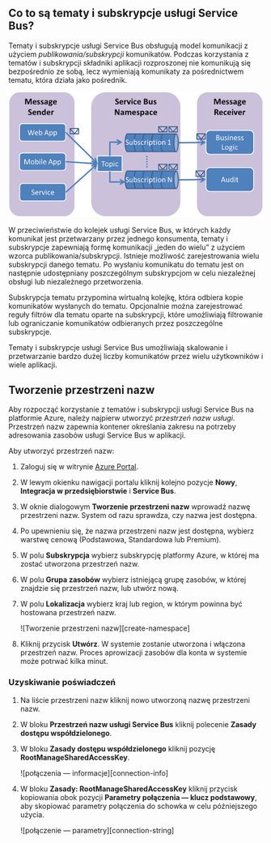 ## Co to są tematy i subskrypcje usługi Service Bus?

Tematy i subskrypcje usługi Service Bus obsługują model komunikacji z użyciem *publikowania/subskrypcji* komunikatów. Podczas korzystania z tematów i subskrypcji składniki aplikacji rozproszonej nie komunikują się bezpośrednio ze sobą, lecz wymieniają komunikaty za pośrednictwem tematu, która działa jako pośrednik.

![TopicConcepts](./media/howto-service-bus-topics/sb-topics-01.png)

W przeciwieństwie do kolejek usługi Service Bus, w których każdy komunikat jest przetwarzany przez jednego konsumenta, tematy i subskrypcje zapewniają formę komunikacji „jeden do wielu” z użyciem wzorca publikowania/subskrypcji. Istnieje możliwość zarejestrowania wielu subskrypcji danego tematu. Po wysłaniu komunikatu do tematu jest on następnie udostępniany poszczególnym subskrypcjom w celu niezależnej obsługi lub niezależnego przetworzenia.

Subskrypcja tematu przypomina wirtualną kolejkę, która odbiera kopie komunikatów wysłanych do tematu. Opcjonalnie można zarejestrować reguły filtrów dla tematu oparte na subskrypcji, które umożliwiają filtrowanie lub ograniczanie komunikatów odbieranych przez poszczególne subskrypcje.

Tematy i subskrypcje usługi Service Bus umożliwiają skalowanie i przetwarzanie bardzo dużej liczby komunikatów przez wielu użytkowników i wiele aplikacji.

## Tworzenie przestrzeni nazw

Aby rozpocząć korzystanie z tematów i subskrypcji usługi Service Bus na platformie Azure, należy najpierw utworzyć *przestrzeń nazw usługi*. Przestrzeń nazw zapewnia kontener określania zakresu na potrzeby adresowania zasobów usługi Service Bus w aplikacji.

Aby utworzyć przestrzeń nazw:

1. Zaloguj się w witrynie [Azure Portal][].

2. W lewym okienku nawigacji portalu kliknij kolejno pozycje **Nowy**, **Integracja w przedsiębiorstwie** i **Service Bus**.

4. W oknie dialogowym **Tworzenie przestrzeni nazw** wprowadź nazwę przestrzeni nazw. System od razu sprawdza, czy nazwa jest dostępna.

5. Po upewnieniu się, że nazwa przestrzeni nazw jest dostępna, wybierz warstwę cenową (Podstawowa, Standardowa lub Premium).

7. W polu **Subskrypcja** wybierz subskrypcję platformy Azure, w której ma zostać utworzona przestrzeń nazw.

9. W polu **Grupa zasobów** wybierz istniejącą grupę zasobów, w której znajdzie się przestrzeń nazw, lub utwórz nową.      

8. W polu **Lokalizacja** wybierz kraj lub region, w którym powinna być hostowana przestrzeń nazw.

    ![Tworzenie przestrzeni nazw][create-namespace]

6. Kliknij przycisk **Utwórz**. W systemie zostanie utworzona i włączona przestrzeń nazw. Proces aprowizacji zasobów dla konta w systemie może potrwać kilka minut.
 
### Uzyskiwanie poświadczeń

1. Na liście przestrzeni nazw kliknij nowo utworzoną nazwę przestrzeni nazw.
 
3. W bloku **Przestrzeń nazw usługi Service Bus** kliknij polecenie **Zasady dostępu współdzielonego**.

4. W bloku **Zasady dostępu współdzielonego** kliknij pozycję **RootManageSharedAccessKey**.

    ![połączenia — informacje][connection-info]

5. W bloku **Zasady: RootManageSharedAccessKey** kliknij przycisk kopiowania obok pozycji **Parametry połączenia — klucz podstawowy**, aby skopiować parametry połączenia do schowka w celu późniejszego użycia.

    ![połączenie — parametry][connection-string]

[Azure Portal]: https://portal.azure.com
[tworzenie — przestrzeń nazw]: ./media/howto-service-bus-topics/create-namespace.png
[połączenia — informacje]: ./media/howto-service-bus-topics/connection-info.png
[połączenie — parametry]: ./media/howto-service-bus-topics/connection-string.png




<!--HONumber=Sep16_HO3-->


